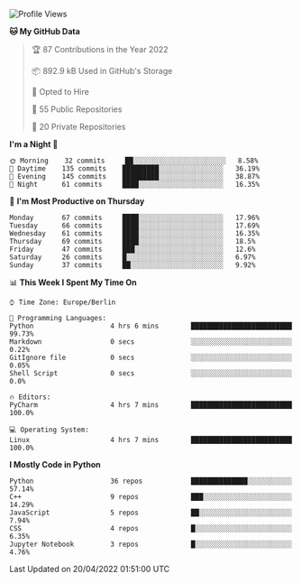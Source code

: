 <!--START_SECTION:waka-->
![Profile Views](http://img.shields.io/badge/Profile%20Views-1-blue)

**🐱 My GitHub Data** 

> 🏆 87 Contributions in the Year 2022
 > 
> 📦 892.9 kB Used in GitHub's Storage 
 > 
> 💼 Opted to Hire
 > 
> 📜 55 Public Repositories 
 > 
> 🔑 20 Private Repositories  
 > 
**I'm a Night 🦉** 

```text
🌞 Morning    32 commits     ██░░░░░░░░░░░░░░░░░░░░░░░   8.58% 
🌆 Daytime    135 commits    █████████░░░░░░░░░░░░░░░░   36.19% 
🌃 Evening    145 commits    █████████░░░░░░░░░░░░░░░░   38.87% 
🌙 Night      61 commits     ████░░░░░░░░░░░░░░░░░░░░░   16.35%

```
📅 **I'm Most Productive on Thursday** 

```text
Monday       67 commits     ████░░░░░░░░░░░░░░░░░░░░░   17.96% 
Tuesday      66 commits     ████░░░░░░░░░░░░░░░░░░░░░   17.69% 
Wednesday    61 commits     ████░░░░░░░░░░░░░░░░░░░░░   16.35% 
Thursday     69 commits     ████░░░░░░░░░░░░░░░░░░░░░   18.5% 
Friday       47 commits     ███░░░░░░░░░░░░░░░░░░░░░░   12.6% 
Saturday     26 commits     █░░░░░░░░░░░░░░░░░░░░░░░░   6.97% 
Sunday       37 commits     ██░░░░░░░░░░░░░░░░░░░░░░░   9.92%

```


📊 **This Week I Spent My Time On** 

```text
⌚︎ Time Zone: Europe/Berlin

💬 Programming Languages: 
Python                   4 hrs 6 mins        █████████████████████████   99.73% 
Markdown                 0 secs              ░░░░░░░░░░░░░░░░░░░░░░░░░   0.22% 
GitIgnore file           0 secs              ░░░░░░░░░░░░░░░░░░░░░░░░░   0.05% 
Shell Script             0 secs              ░░░░░░░░░░░░░░░░░░░░░░░░░   0.0%

🔥 Editors: 
PyCharm                  4 hrs 7 mins        █████████████████████████   100.0%

💻 Operating System: 
Linux                    4 hrs 7 mins        █████████████████████████   100.0%

```

**I Mostly Code in Python** 

```text
Python                   36 repos            ██████████████░░░░░░░░░░░   57.14% 
C++                      9 repos             ███░░░░░░░░░░░░░░░░░░░░░░   14.29% 
JavaScript               5 repos             ██░░░░░░░░░░░░░░░░░░░░░░░   7.94% 
CSS                      4 repos             █░░░░░░░░░░░░░░░░░░░░░░░░   6.35% 
Jupyter Notebook         3 repos             █░░░░░░░░░░░░░░░░░░░░░░░░   4.76%

```



 Last Updated on 20/04/2022 01:51:00 UTC
<!--END_SECTION:waka-->　　
